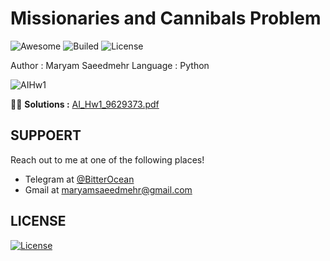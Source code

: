 # Missionaries and Cannibals Problem
![Awesome](https://cdn.rawgit.com/sindresorhus/awesome/d7305f38d29fed78fa85652e3a63e154dd8e8829/media/badge.svg)
![Builed](https://img.shields.io/azure-devops/build/totodem/8cf3ec0e-d0c2-4fcd-8206-ad204f254a96/2?style=flat)
![License](https://img.shields.io/packagist/l/doctrine/orm)

Author : Maryam Saeedmehr
Language : Python

![AIHw1](https://user-images.githubusercontent.com/60509979/76793728-d3132480-67da-11ea-8f98-c13f34c94f58.png)
</br>  


:metal::sunglasses: **Solutions :** [AI_Hw1_9629373.pdf](https://github.com/BitterOcean/IUT/files/4340055/AI_Hw1_9629373.pdf)


## **SUPPOERT**

Reach out to me at one of the following places!

- Telegram at <a href="https://t.me/BitterOcean" target="_blank">@BitterOcean</a>
- Gmail at <a href="mailto:maryamsaeedmehr@gmail.com" target="_blank">maryamsaeedmehr@gmail.com</a>

## **LICENSE**

[![License](https://img.shields.io/:license-mit-blue.svg?style=flat-square)](http://badges.mit-license.org)
